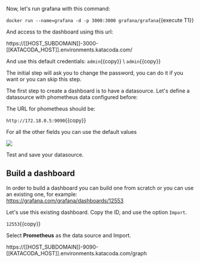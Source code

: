 Now, let's run grafana with this command:

`docker run --name=grafana -d -p 3000:3000 grafana/grafana`{{execute T1}}

And access to the dashboard using this url:

https://[[HOST_SUBDOMAIN]]-3000-[[KATACODA_HOST]].environments.katacoda.com/

And use this default credentials:
`admin`{{copy}} \ `admin`{{copy}}

The initial step will ask you to change the password, you can do it if you want or you can skip this step.

The first step to create a dashboard is to have a datasource. Let's define a datasource with phometheus data configured before:

The URL for phometheus should be:

`http://172.18.0.5:9090`{{copy}}

For all the other fields you can use the default values

![](/envoyproxy/scenarios/implementing-metrics-tracing/assets/prometheus-data-source.png)

Test and save your datasource.

## Build a dashboard

In order to build a dashboard you can build one from scratch or you can use an existing one, for example:
https://grafana.com/grafana/dashboards/12553

Let's use this existing dashboard. Copy the ID, and use the option `Import`.

`12553`{{copy}}

Select **Prometheus** as the data source and Import.


https://[[HOST_SUBDOMAIN]]-9090-[[KATACODA_HOST]].environments.katacoda.com/graph

